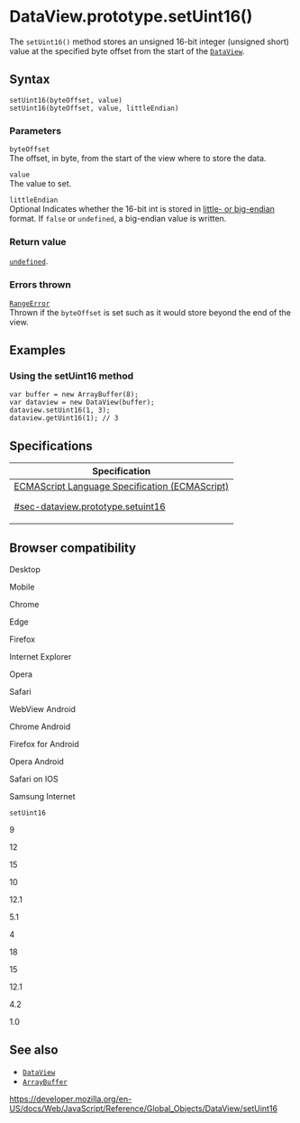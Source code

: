 # DataView.prototype.setUint16()

The `setUint16()` method stores an unsigned 16-bit integer (unsigned short) value at the specified byte offset from the start of the [`DataView`](../dataview).

## Syntax

    setUint16(byteOffset, value)
    setUint16(byteOffset, value, littleEndian)

### Parameters

`byteOffset`  
The offset, in byte, from the start of the view where to store the data.

`value`  
The value to set.

`littleEndian`  
<span class="badge inline optional">Optional</span> Indicates whether the 16-bit int is stored in [little- or big-endian](https://developer.mozilla.org/en-US/docs/Glossary/Endianness) format. If `false` or `undefined`, a big-endian value is written.

### Return value

[`undefined`](../undefined).

### Errors thrown

[`RangeError`](../rangeerror)  
Thrown if the `byteOffset` is set such as it would store beyond the end of the view.

## Examples

### Using the setUint16 method

    var buffer = new ArrayBuffer(8);
    var dataview = new DataView(buffer);
    dataview.setUint16(1, 3);
    dataview.getUint16(1); // 3

## Specifications

<table><thead><tr class="header"><th>Specification</th></tr></thead><tbody><tr class="odd"><td><a href="https://tc39.es/ecma262/#sec-dataview.prototype.setuint16">ECMAScript Language Specification (ECMAScript) 
<br/>

<span class="small">#sec-dataview.prototype.setuint16</span></a></td></tr></tbody></table>

## Browser compatibility

Desktop

Mobile

Chrome

Edge

Firefox

Internet Explorer

Opera

Safari

WebView Android

Chrome Android

Firefox for Android

Opera Android

Safari on IOS

Samsung Internet

`setUint16`

9

12

15

10

12.1

5.1

4

18

15

12.1

4.2

1.0

## See also

-   [`DataView`](../dataview)
-   [`ArrayBuffer`](../arraybuffer)

<a href="https://developer.mozilla.org/en-US/docs/Web/JavaScript/Reference/Global_Objects/DataView/setUint16" class="_attribution-link">https://developer.mozilla.org/en-US/docs/Web/JavaScript/Reference/Global_Objects/DataView/setUint16</a>
